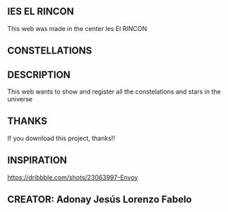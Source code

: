 ## IES EL RINCON

This web was made in the center Ies El RINCON

## CONSTELLATIONS

## DESCRIPTION

This web wants to show and register all the constelations and stars in the universe

## THANKS

If you download this project, thanks!!

## INSPIRATION

https://dribbble.com/shots/23063997-Envoy

## CREATOR: Adonay Jesús Lorenzo Fabelo

